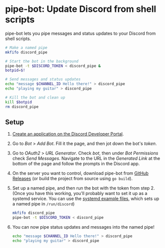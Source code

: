 # pipe-bot: Update Discord from shell scripts

pipe-bot lets you pipe messages and status updates to your Discord from shell scripts.

```sh
# Make a named pipe
mkfifo discord_pipe

# Start the bot in the background
pipe-bot -t $DISCORD_TOKEN < discord_pipe &
botpid=$!

# Send messages and status updates
echo "message $CHANNEL_ID Hello there!" > discord_pipe
echo "playing my guitar" > discord_pipe

# Kill the bot and clean up
kill $botpid
rm discord_pipe
```

## Setup

 1. [Create an application on the Discord Developer Portal](https://discord.com/developers/applications).

 2. Go to _Bot_ > _Add Bot_. Fill it the page, and then jot down the bot's _token_.

 3. Go to _OAuth2_ > _URL Generator_. Check _bot_, then under _Bot Permissions_ check _Send Messages_. Navigate to the URL in the _Generated Link_ at the bottom of the page and follow the prompts in the Discord app.

 4. On the server you want to control, download pipe-bot from [GitHub Releases](https://github.com/forrestjacobs/pipe-bot/releases) (or build the project from source using `go build`).

 5. Set up a named pipe, and then run the bot with the token from step 2. (Once you have this working, you'll probably want to set it up as a systemd service. You can use the [systemd example files](./systemd/system/), which sets up a named pipe in `/run/discord`)

    ```sh
    mkfifo discord_pipe
    pipe-bot -t $DISCORD_TOKEN < discord_pipe
    ```

 6. You can now pipe status updates and messages into the named pipe!

    ```sh
    echo "message $CHANNEL_ID Hello there!" > discord_pipe
    echo "playing my guitar" > discord_pipe
    ```
